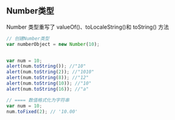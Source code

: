 
## Number类型
Number 类型重写了 valueOf()、toLocaleString()和 toString()
方法
```js
// 创建Number类型
var numberObject = new Number(10); 


var num = 10;
alert(num.toString()); //"10"
alert(num.toString(2)); //"1010"
alert(num.toString(8)); //"12"
alert(num.toString(10)); //"10"
alert(num.toString(16)); //"a" 

// ==== 数值格式化为字符串
var num = 10;
num.toFixed(2); // '10.00'
```